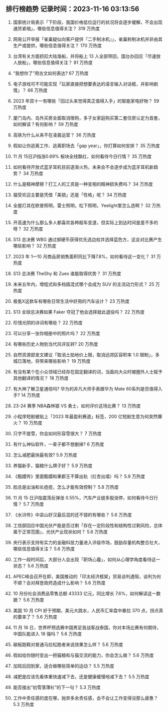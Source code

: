 
## 排行榜趋势 记录时间：2023-11-16 03:13:56
  
  1. 国家统计局表示「下阶段，我国价格低位运行的状况将会逐步缓解，不会出现通货紧缩」，哪些信息值得关注？ 319 万热度
    
  2. 网易公开举报「雀巢疑似向客户提供『二手制冰机』」，雀巢称制冰机并非由其生产或提供，哪些信息值得关注？ 170 万热度
    
  3. 台湾有关方面抓扣大陆渔船，并将船上 13 人全部带回，国台办回应「尽速放人放船」，哪些信息值得关注？ 81 万热度
    
  4. “我想你了”用古文如何表达? 67 万热度
    
  5. 电子游戏可不可能实现「玩家直接把想要表达的语言输入对话框，并影响剧情」？ 66 万热度
    
  6. 2023 年双十一有哪些「回过头来觉得真正值得入手」的智能家电好物？ 59 万热度
    
  7. 厦门岛内、岛外买房全面取消限购，多子女家庭购买第二套住房认定为首套，如何解读？有何影响？ 59 万热度
    
  8. 高铁为什么从来不在凌晨运营？ 36 万热度
    
  9. 假如让你逃离工作、逃离职场去「gap year」，你打算如何安排？ 35 万热度
    
  10. 11 月 15日沪指涨0.69% 板块全线飘红，如何看待今日行情？ 35 万热度
    
  11. 如何看待开放式蓝牙耳机目前逐渐火热，未来会不会逐步成为蓝牙耳机新趋势？ 34 万热度
    
  12. 什么是精神摩擦？打工人的工资是一种变相的精神损失费吗？ 34 万热度
    
  13. 猫受欢迎主要是凭借「美貌」还是「性格」呢？ 34 万热度
    
  14. 全屋灯具在欧普照明，雷士照明，松下照明，Yeelight里怎么选啊？ 32 万热度
    
  15. 开高速为什么那么多人都喜欢各种超车变道，但实际上到达时间是差不多的呀？ 32 万热度
    
  16. S13 总决赛 WBG 通过掷硬币获得优先选边权并选择蓝色方，这会对比赛产生哪些影响？ 32 万热度
    
  17. 2023 年 1—10 月商品房销售面积同比下降7.8%，如何看待这一变化？ 31 万热度
    
  18. S13 总决赛 TheShy 和 Zues 谁能取得优势？ 31 万热度
    
  19. 未来五年内，增程式和多档插混式哪个会成为 SUV 的主流动力形式？ 25 万热度
    
  20. 极氪X这款车有哪些日常生活中好用的汽车设计？ 23 万热度
    
  21. S13 全球总决赛如果 Faker 夺冠了他会选择就此退役吗？ 22 万热度
    
  22. 珍惜光阴的诗词有哪些？ 22 万热度
    
  23. 可以分享一张你相册中的照片吗？ 22 万热度
    
  24. 有哪些历史人物到当代风评反转? 20 万热度
    
  25. 自然资源部发文建议「取消土拍地价上限，取消远郊区容积率 1.0 限制」，多城已落地，将带来哪些影响？ 19 万热度
    
  26. 有没有某个在小众领域已经存在固定翻译的词，当面向大众时被圈外人士赋予其他翻译的情况？ 18 万热度
    
  27. 有大神了解卫星通信吗? 华为的非凡大师手表跟华为 Mate 60系列是否值得入手? 14 万热度
    
  28. 23-24 赛季 NBA森林狼 VS 勇士，如何评价这场比赛？ 13 万热度
    
  29. 小程序短剧被贴上「2023 年最盈利赛道」标签，200 亿短剧生意为何突然爆火？ 10 万热度
    
  30. 只字不提雪，你会如何形容雪很大？ 7 万热度
    
  31. 有什么神仙软件，一辈子都不想删掉? 6 万热度
    
  32. 怎么减肥最快最有效? 5.9 万热度
    
  33. 养猫新手，猫粮什么牌子好？ 5.9 万热度
    
  34. 《甄嬛传》里面甄嬛和果郡王不算出轨（红杏出墙）吗？ 5.9 万热度
    
  35. 脸总是出油和长痘痘，怎么才能有效控制？ 5.8 万热度
    
  36. 11 月 15 日沪指震荡反弹涨 0.55%，汽车产业链多股涨停，如何看待今日行情？ 5.7 万热度
    
  37. 《水浒传》中梁山好汉最后混的还不错的有哪些？ 5.6 万热度
    
  38. 工信部回应中国光伏产能是否过剩「存在一定阶段性和结构性过剩风险，总体属于正常范围」，光伏产业现状如何？ 5.6 万热度
    
  39. 央行表示支持有实力的金融科技力量进入评级市场，鼓励存量机构整合壮大，哪些信息值得关注？ 5.6 万热度
    
  40. 工作一段时间后，大部分人会出现「职场心霾」，如何从心理学角度看待这一状态？ 5.6 万热度
    
  41. APEC峰会召开在即，美国推动的「印太经济框架」贸易谈判遇阻，谈判为何不顺？会对拜登政府造成什么影响？ 5.6 万热度
    
  42. 10 月份社会消费品零售总额 43333 亿元，同比增长 7.6%，如何解读这一数据？ 5.6 万热度
    
  43. 美国 10 月 CPI 好于预期，美元大跳水，人民币汇率盘中暴拉 370 点，拐点真的要来了？ 5.6 万热度
    
  44. 11 月 16 日，世界杯预选赛中国男足首战客战泰国，你对本场比赛有何期待，中国队能进入 18 强吗？ 5.6 万热度
    
  45. 碳板跑鞋对普通马拉松跑者来说效果怎么样？ 5.6 万热度
    
  46. 假如给你随时变出一把猫粮和与猫交流的能力，你会怎么做？ 5.6 万热度
    
  47. 加班后回到家，适合做哪些简单的运动？ 5.5 万热度
    
  48. 减肥是应该先看体重快速减下去，还是健康缓慢地减下去？ 5.5 万热度
    
  49. 能否接出“初雪落薄衫”的下一句？ 5.3 万热度
    
  50. 工作中责任感的度在哪，抛弃多余责任感，会不会让工作变得没那么疲惫？ 5.3 万热度
    
